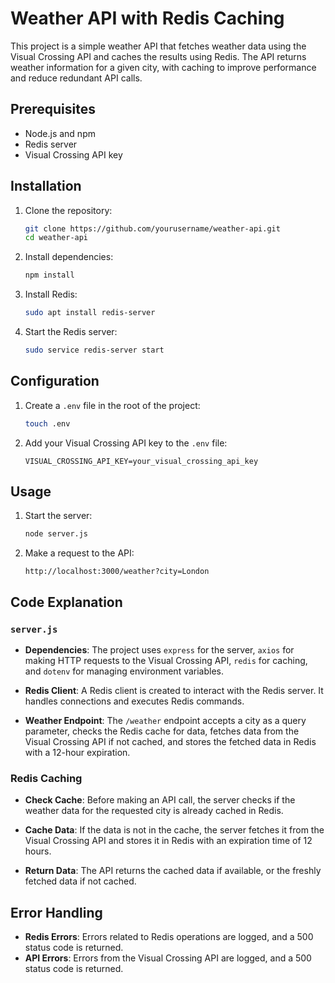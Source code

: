 


# Weather API with Redis Caching

This project is a simple weather API that fetches weather data using the Visual Crossing API and caches the results using Redis. The API returns weather information for a given city, with caching to improve performance and reduce redundant API calls.

## Prerequisites

- Node.js and npm
- Redis server
- Visual Crossing API key

## Installation

1. Clone the repository:
   ```sh
   git clone https://github.com/yourusername/weather-api.git
   cd weather-api
   ```

2. Install dependencies:
   ```sh
   npm install
   ```

3. Install Redis:
   ```sh
   sudo apt install redis-server
   ```

4. Start the Redis server:
   ```sh
   sudo service redis-server start
   ```

## Configuration

1. Create a `.env` file in the root of the project:
   ```sh
   touch .env
   ```

2. Add your Visual Crossing API key to the `.env` file:
   ```
   VISUAL_CROSSING_API_KEY=your_visual_crossing_api_key
   ```

## Usage

1. Start the server:
   ```sh
   node server.js
   ```

2. Make a request to the API:
   ```
   http://localhost:3000/weather?city=London
   ```

## Code Explanation

### `server.js`

- **Dependencies**: The project uses `express` for the server, `axios` for making HTTP requests to the Visual Crossing API, `redis` for caching, and `dotenv` for managing environment variables.

- **Redis Client**: A Redis client is created to interact with the Redis server. It handles connections and executes Redis commands.

- **Weather Endpoint**: The `/weather` endpoint accepts a city as a query parameter, checks the Redis cache for data, fetches data from the Visual Crossing API if not cached, and stores the fetched data in Redis with a 12-hour expiration.

### Redis Caching

- **Check Cache**: Before making an API call, the server checks if the weather data for the requested city is already cached in Redis.

- **Cache Data**: If the data is not in the cache, the server fetches it from the Visual Crossing API and stores it in Redis with an expiration time of 12 hours.

- **Return Data**: The API returns the cached data if available, or the freshly fetched data if not cached.

## Error Handling

- **Redis Errors**: Errors related to Redis operations are logged, and a 500 status code is returned.
- **API Errors**: Errors from the Visual Crossing API are logged, and a 500 status code is returned.

